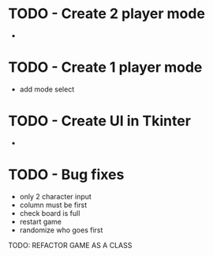 # TODO - Create 2 player mode

-

# TODO - Create 1 player mode

-   add mode select

# TODO - Create UI in Tkinter

-

# TODO - Bug fixes

-   only 2 character input
-   column must be first
-   check board is full
-   restart game
-   randomize who goes first


TODO: 
REFACTOR GAME AS A CLASS
